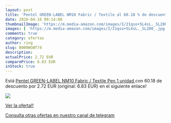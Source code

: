 ```yaml
---
layout: post
title: 'Pentel GREEN-LABEL NM10 Fabric / Textile al 60.18 % de descuento'
date: 2020-04-16 09:14:08
thumbnailImage: 'https://m.media-amazon.com/images/I/21qso+5L4sL._SL200_.jpg'
images: [ 'https://m.media-amazon.com/images/I/21qso+5L4sL._SL200_.jpg' ]
comments: true
category: ofertas
author: ring
slug: B000WGWT74
description:
actualPrice: 2.72 EUR
comparePrice: 6.83 EUR
inStock: true
---
```


Está [Pentel GREEN-LABEL NM10 Fabric / Textile Pen  1 unidad ](https://www.amazon.com/dp/B000WGWT74/?tag=redken08-20) con 60.18 de descuento por 2.72 EUR (original: 6.83 EUR) en el siguiente enlace!

[![](https://m.media-amazon.com/images/I/21qso+5L4sL._SL200_.jpg)](https://www.amazon.com/dp/B000WGWT74/?tag=redken08-20)

[Ver la oferta!!](https://www.amazon.com/dp/B000WGWT74/?tag=redken08-20)

[Consulta otras ofertas en nuestro canal de telegram](https://t.me/s/ofertas25)
